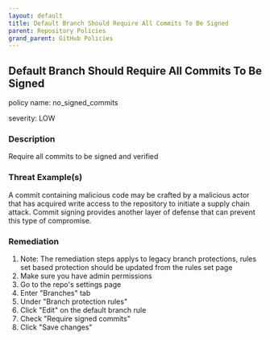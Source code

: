 ```yaml
---
layout: default
title: Default Branch Should Require All Commits To Be Signed
parent: Repository Policies
grand_parent: GitHub Policies
---
```



## Default Branch Should Require All Commits To Be Signed
policy name: no_signed_commits

severity: LOW

### Description
Require all commits to be signed and verified

### Threat Example(s)
A commit containing malicious code may be crafted by a malicious actor that has acquired write access to the repository to initiate a supply chain attack. Commit signing provides another layer of defense that can prevent this type of compromise.



### Remediation
1. Note: The remediation steps applys to legacy branch protections, rules set based protection should be updated from the rules set page
2. Make sure you have admin permissions
3. Go to the repo's settings page
4. Enter "Branches" tab
5. Under "Branch protection rules"
6. Click "Edit" on the default branch rule
7. Check "Require signed commits"
8. Click "Save changes"



